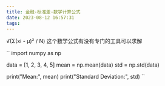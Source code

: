 ```yaml
---
title: 金融-标准差-数学计算公式
date: 2023-08-12 16:57:31
tags:
---
```

√(Σ(xi - μ)² / N)   这个数学公式有没有专门的工具可以求解

``
import numpy as np

data = [1, 2, 3, 4, 5]
mean = np.mean(data)
std = np.std(data)

print("Mean:", mean)
print("Standard Deviation:", std)
``